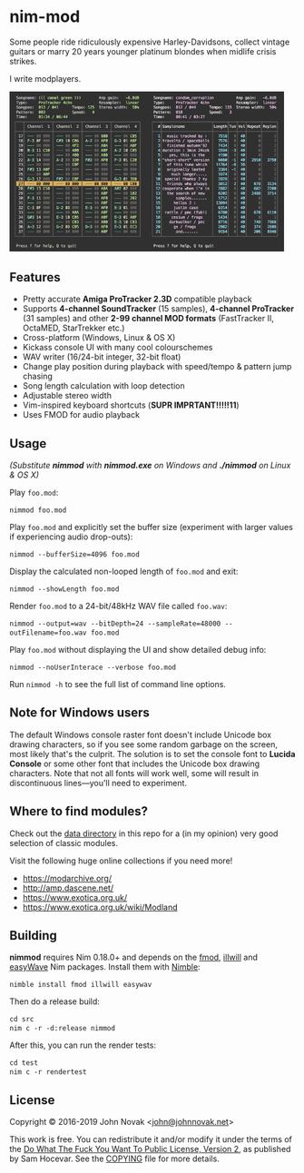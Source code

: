 # nim-mod

Some people ride ridiculously expensive Harley-Davidsons, collect vintage
guitars or marry 20 years younger platinum blondes when midlife crisis strikes.

I write modplayers.

<img src="img/nim-mod-1.png" align="left" width="48%" alt="nim-mod - pattern view" />
<img src="img/nim-mod-2.png" width="48%" alt="nim-mod - samples view" />


## Features

* Pretty accurate **Amiga ProTracker 2.3D** compatible playback
* Supports **4-channel SoundTracker** (15 samples), **4-channel ProTracker** (31
  samples) and other **2-99 channel MOD formats** (FastTracker II, OctaMED,
  StarTrekker etc.)
* Cross-platform (Windows, Linux & OS X)
* Kickass console UI with many cool colourschemes
* WAV writer (16/24-bit integer, 32-bit float)
* Change play position during playback with speed/tempo & pattern jump chasing
* Song length calculation with loop detection
* Adjustable stereo width
* Vim-inspired keyboard shortcuts (**SUPR IMPRTANT!!!!!11**)
* Uses FMOD for audio playback

## Usage

*(Substitute **nimmod** with **nimmod.exe** on Windows and **./nimmod** on
Linux & OS X)*

Play `foo.mod`:

```
nimmod foo.mod
```

Play `foo.mod` and explicitly set the buffer size (experiment with larger
values if experiencing audio drop-outs):

```
nimmod --bufferSize=4096 foo.mod
```

Display the calculated non-looped length of `foo.mod` and exit:

```
nimmod --showLength foo.mod
```

Render `foo.mod` to a 24-bit/48kHz WAV file called `foo.wav`:

```
nimmod --output=wav --bitDepth=24 --sampleRate=48000 --outFilename=foo.wav foo.mod
```

Play `foo.mod` without displaying the UI and show detailed debug info:

```
nimmod --noUserInterace --verbose foo.mod
```

Run `nimmod -h` to see the full list of command line options.


## Note for Windows users

The default Windows console raster font doesn't include Unicode box drawing
characters, so if you see some random garbage on the screen, most likely
that's the culprit. The solution is to set the console font to **Lucida
Console** or some other font that includes the Unicode box drawing characters.
Note that not all fonts will work well, some will result in discontinuous
lines—you'll need to experiment.


## Where to find modules?

Check out the [data directory](data/) in this repo for a (in my opinion) very
good selection of classic modules.

Visit the following huge online collections if you need more!

* https://modarchive.org/
* http://amp.dascene.net/
* https://www.exotica.org.uk/
* https://www.exotica.org.uk/wiki/Modland


## Building

**nimmod** requires Nim 0.18.0+ and depends on the
[fmod](https://github.com/johnnovak/nim-fmod),
[illwill](https://github.com/johnnovak/illwill) and
[easyWave](https://github.com/johnnovak/easyWave) Nim packages. Install them
with [Nimble](https://github.com/nim-lang/nimble):

```
nimble install fmod illwill easywav
```

Then do a release build:

```
cd src
nim c -r -d:release nimmod
```

After this, you can run the render tests:

```
cd test
nim c -r rendertest
```

## License

Copyright © 2016-2019 John Novak <<john@johnnovak.net>>

This work is free. You can redistribute it and/or modify it under the terms of
the [Do What The Fuck You Want To Public License, Version 2](http://www.wtfpl.net/), as published
by Sam Hocevar. See the [COPYING](./COPYING) file for more details.



